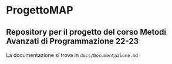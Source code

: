 # ProgettoMAP

## Repository per il progetto del corso Metodi Avanzati di Programmazione 22-23

La documentazione si trova in `docs/Documentazione.md`
